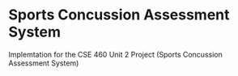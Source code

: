# Sports Concussion Assessment System
Implemtation for the CSE 460 Unit 2 Project (Sports Concussion Assessment System)
